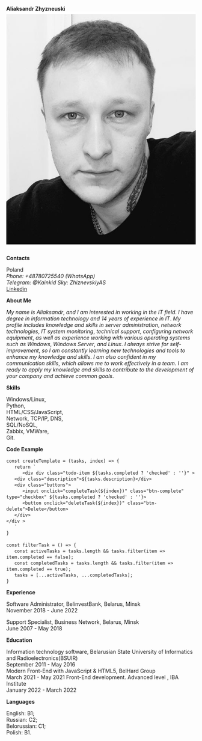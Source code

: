 **Aliaksandr Zhyzneuski**
![ava](ava.jpg)

**Contacts**

Poland  
_Phone: +48780725540 (WhatsApp)_  
_Telegram: @Kainkid_
_Sky: ZhiznevskiyAS_  
[Linkedin](https://www.linkedin.com/in/aliaksandr-zhyzneuski-3059b4225/)

**About Me**

_My_ _name_ _is_ _Aliaksandr_, _and_ _I_ _am_ _interested_ _in_ _working_ _in_ _the_ _IT_
_field_. _I_ _have_ _degree_ _in_ _information_ _technology_ _and_ _14_ _years_ _of_
_experience_ _in_ _IT_. _My_ _profile_ _includes_ _knowledge_ _and_ _skills_ _in_ _server_ _administration_,
_network_ _technologies_, _IT_ _system_ _monitoring_, _technical_ _support_, _configuring_ _network_ _equipment_,
_as_ _well_ _as_ _experience_ _working_ _with_ _various_ _operating_ _systems_ _such_ _as_
_Windows_, _Windows_ _Server_, _and_ _Linux_.
_I_ _always_ _strive_ _for_ _self-improvement_, _so_ _I_ _am_ _constantly_ _learning_
_new_ _technologies_ _and_ _tools_ _to_ _enhance_ _my_ _knowledge_ _and_ _skills_. _I_
_am_ _also_ _confident_ _in_ _my_ _communication_ _skills_, _which_ _allows_ _me_ _to_
_work_ _effectively_ _in_ _a_ _team_.
_I_ _am_ _ready_ _to_ _apply_ _my_ _knowledge_ _and_ _skills_ _to_ _contribute_ _to_ _the_
_development_ _of_ _your_ _company_ _and_ _achieve_ _common_ _goals_.

**Skills**

Windows/Linux,  
Python,  
HTML/CSS/JavaScript,  
Network, TCP/IP, DNS,  
SQL/NoSQL,  
Zabbix, VMWare,  
Git.

**Code Example**

```
const createTemplate = (tasks, index) => {
   return `
      <div div class="todo-item ${tasks.completed ? 'checked' : ''}" >
   <div class="description">${tasks.description}</div>
   <div class="buttons">
      <input onclick="completeTask(${index})" class="btn-complete" type="checkbox" ${tasks.completed ? 'checked' : ''}>
      <button onclick="deleteTask(${index})" class="btn-delete">Delete</button>
   </div>
</div >
   `
}

const filterTask = () => {
   const activeTasks = tasks.length && tasks.filter(item => item.completed == false);
   const completedTasks = tasks.length && tasks.filter(item => item.completed == true);
   tasks = [...activeTasks, ...completedTasks];
}
```

**Experience**

Software Administrator, BelinvestBank, Belarus, Minsk  
November 2018 - June 2022

Support Specialist, Business Network, Belarus, Minsk  
June 2007 - May 2018

**Education**

Information technology software, Belarusian State University of
Informatics and Radioelectronics(BSUIR)  
September 2011 - May 2016  
Modern Front-End with JavaScript & HTML5, BelHard Group  
March 2021 - May 2021
Front-End development. Advanced level , IBA Institute  
January 2022 - March 2022

**Languages**

English: B1;  
Russian: C2;  
Belorussian: C1;  
Polish: B1.
